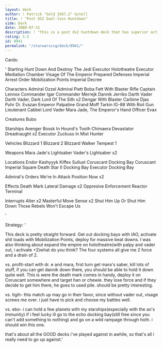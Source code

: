 ```yaml
---
layout: deck
author: ! Patrick "Gold 3567.2" Gstell
title: ! "Post DS2 Duel-less Huntdown"
side: Dark
date: 2000-07-31
description: ! "this is a post ds2 huntdown deck that has superior activation and can kill many decks."
rating: 3.5
id: 8941
permalink: "/starwarsccg/deck/8941/"
---
```

Cards: 

'  Starting
Hunt Down And Destroy The Jedi
Executor Holotheatre
Executor Mediation Chamber
Visage Of The Emperor
Prepared Defenses
Imperial Arrest Order
Mobilization Points
Imperial Decree

  Characters
Admiral Ozzel
Admiral Piett
Boba Fett With Blaster Rifle
Captain Lennox
Commander Igar
Commander Merrejk
Dannik Jerriko
Darth Vader
Darth Vader, Dark Lord Of The Sith x2
Dengar With Blaster Carbine
Djas Puhr
Dr. Evazan
Emperor Palpatine
Grand Moff Tarkin
IG-88 With Riot Gun
Lieutenant Cabbel
Lord Vader
Mara Jade, The Emperor's Hand
Officer Evax

  Creatures
Bubo

  Starships
Avenger
Bossk In Hound's Tooth
Chimaera
Devastator
Dreadnaught x2
Executor
Zuckuss In Mist Hunter

  Vehicles
Blizzard 1
Blizzard 2
Blizzard Walker
Tempest 1

  Weapons
Mara Jade's Lightsaber
Vader's Lightsaber x2

  Locations
Endor
Kashyyyk
Kiffex
Sullust
Coruscant Docking Bay
Coruscant Imperial Square
Death Star II Docking Bay
Executor Docking Bay

  Admiral's Orders
We're In Attack Position Now x2

  Effects
Death Mark
Lateral Damage x2
Oppresive Enforcement
Reactor Terminal

  Interrupts
Alter x2
Masterful Move
Sense x2
Shut Him Up Or Shut Him Down
Those Rebels Won't Escape Us

'

Strategy: '

This deck is pretty straight forward. Get out docking bays with IAO, activate shit loads with Mobilization Points, deploy for massive beat downs. I was also thinking about expand the empire on holotheatre(with palpy and vader out, i activate +2)what do you think? The four systems all give me 2 force and a drain of 2.

  vs. profit-start with dr. e and mara, first turn get mara's saber, kill lots of stuff, if you can get dannik down there, you should be able to hold it down quite well. This is were the death mark comes in handy, deploy it on Coruscant somewhere and target han or chewie. they lose force and if they decide to get him there, he goes to used pile. should be pretty interesting.

  vs. tigih- this match up may go in their favor, since without vader out, visage screws me over. i just have to pick and choose my battles well.

  vs. ebo- i can hold a few planets with my starships(especially with the ao's immunity) if i feel lucky ill go to the echo docking bay(still free since you can't add something to nothing) and go on a wild rampage through hoth. i should win this one.

that's about all the GOOD decks i've played against in awhile, so that's all i really need to go up against.'
